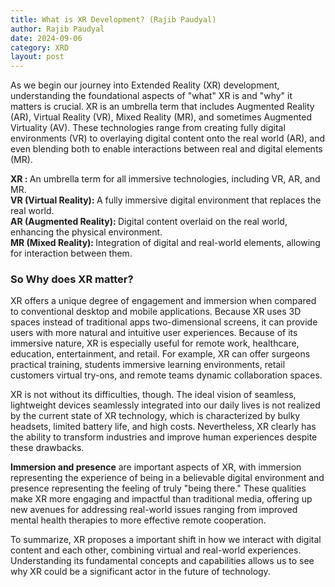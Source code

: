 ```yaml
---
title: What is XR Development? (Rajib Paudyal)
author: Rajib Paudyal
date: 2024-09-06
category: XRD
layout: post
---
```


As we begin our journey into Extended Reality (XR) development, understanding the foundational aspects of "what" XR is and "why" it matters is crucial. XR is an umbrella term that includes Augmented Reality (AR), Virtual Reality (VR), Mixed Reality (MR), and sometimes Augmented Virtuality (AV). These technologies range from creating fully digital environments (VR) to overlaying digital content onto the real world (AR), and even blending both to enable interactions between real and digital elements (MR).

<b> XR : </b> An umbrella term for all immersive technologies, including VR, AR, and MR. <br>
<b> VR (Virtual Reality): </b> A fully immersive digital environment that replaces the real world. <br>
<b> AR (Augmented Reality): </b> Digital content overlaid on the real world, enhancing the physical environment. <br>
<b> MR (Mixed Reality): </b> Integration of digital and real-world elements, allowing for interaction between them. <br>

### So Why does XR matter?

XR offers a unique degree of engagement and immersion when compared to conventional desktop and mobile applications. Because XR uses 3D spaces instead of traditional apps two-dimensional screens, it can provide users with more natural and intuitive user experiences. Because of its immersive nature, XR is especially useful for remote work, healthcare, education, entertainment, and retail. For example, XR can offer surgeons practical training, students immersive learning environments, retail customers virtual try-ons, and remote teams dynamic collaboration spaces.

XR is not without its difficulties, though. The ideal vision of seamless, lightweight devices seamlessly integrated into our daily lives is not realized by the current state of XR technology, which is characterized by bulky headsets, limited battery life, and high costs. Nevertheless, XR clearly has the ability to transform industries and improve human experiences despite these drawbacks.

<b>Immersion and presence</b> are important aspects of XR, with immersion representing the experience of being in a believable digital environment and presence representing the feeling of truly "being there." These qualities make XR more engaging and impactful than traditional media, offering up new avenues for addressing real-world issues ranging from improved mental health therapies to more effective remote cooperation.

To summarize, XR proposes a important shift in how we interact with digital content and each other, combining virtual and real-world experiences. Understanding its fundamental concepts and capabilities allows us to see why XR could be a significant actor in the future of technology.
